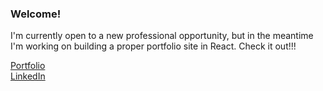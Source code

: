 ### Welcome!

I'm currently open to a new professional opportunity, but in the meantime I'm working on building a proper portfolio site in React. Check it out!!!


[Portfolio](https://jarodkober.com)\
[LinkedIn](https://www.linkedin.com/in/jarod-kober/)
